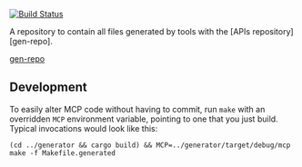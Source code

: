 [![Build Status](https://travis-ci.org/google-apis-rs/generated.svg?branch=master)](https://travis-ci.org/google-apis-rs/generated)

A repository to contain all files generated by tools with the [APIs repository][gen-repo].

[gen-repo](https://github.com/google-apis-rs/apis)

## Development

To easily alter MCP code without having to commit, run `make` with an overridden `MCP` environment variable, pointing
to one that you just build. Typical invocations would look like this:

```
(cd ../generator && cargo build) && MCP=../generator/target/debug/mcp make -f Makefile.generated
```

